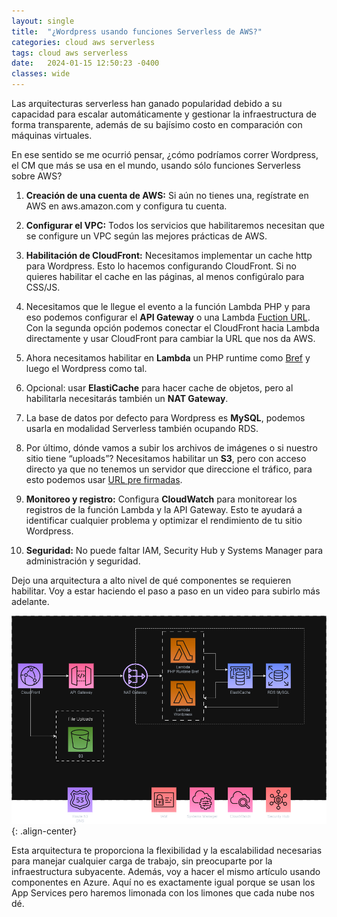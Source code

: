 ```yaml
---
layout: single
title:  "¿Wordpress usando funciones Serverless de AWS?"
categories: cloud aws serverless
tags: cloud aws serverless 
date:   2024-01-15 12:50:23 -0400
classes: wide
---
```

Las arquitecturas serverless han ganado popularidad debido a su capacidad para escalar automáticamente y gestionar la infraestructura de forma transparente, además de su bajísimo costo en comparación con máquinas virtuales. 

En ese sentido se me ocurrió pensar, ¿cómo podríamos correr Wordpress, el CM que más se usa en el mundo, usando sólo funciones Serverless sobre AWS? 

1.  **Creación de una cuenta de AWS:** Si aún no tienes una, regístrate en AWS en aws.amazon.com y configura tu cuenta.
   
2.  **Configurar el VPC:** Todos los servicios que habilitaremos necesitan que se configure un VPC según las mejores prácticas de AWS.

3. **Habilitación de CloudFront:** Necesitamos implementar un cache http para Wordpress. Esto lo hacemos configurando CloudFront. Si no quieres habilitar el cache en las páginas, al menos configúralo para CSS/JS.

4. Necesitamos que le llegue el evento a la función Lambda PHP y para eso podemos configurar el **API Gateway** o una Lambda [Fuction URL](https://docs.aws.amazon.com/lambda/latest/dg/lambda-urls.html). Con la segunda opción podemos conectar el CloudFront hacia Lambda directamente y usar CloudFront para cambiar la URL que nos da AWS.

5. Ahora necesitamos habilitar en **Lambda** un PHP runtime como [Bref](https://github.com/brefphp/bref) y luego el Wordpress como tal.

6. Opcional: usar **ElastiCache** para hacer cache de objetos, pero al habilitarla necesitarás también un **NAT Gateway**.

7. La base de datos por defecto para Wordpress es **MySQL**, podemos usarla en modalidad Serverless también ocupando RDS.

8. Por último, dónde vamos a subir los archivos de imágenes o si nuestro sitio tiene “uploads”? Necesitamos habilitar un **S3**, pero con acceso directo ya que no tenemos un servidor que direccione el tráfico, para esto podemos usar [URL pre firmadas](https://docs.aws.amazon.com/AmazonS3/latest/userguide/ShareObjectPreSignedURL.html).

9.  **Monitoreo y registro:** Configura **CloudWatch** para monitorear los registros de la función Lambda y la API Gateway. Esto te ayudará a identificar cualquier problema y optimizar el rendimiento de tu sitio Wordpress.
    
10.  **Seguridad:** No puede faltar IAM, Security Hub y Systems Manager para administración y seguridad.

Dejo una arquitectura a alto nivel de qué componentes se requieren habilitar. Voy a estar haciendo el paso a paso en un video para subirlo más adelante. 

![image-center](/assets/images/wordpress-lambda/wordpress-lambda.png){: .align-center} 

Esta arquitectura te proporciona la flexibilidad y la escalabilidad necesarias para manejar cualquier carga de trabajo, sin preocuparte por la infraestructura subyacente. Además, voy a hacer el mismo artículo usando componentes en Azure. Aquí no es exactamente igual porque se usan los App Services pero haremos limonada con los limones que cada nube nos dé.
